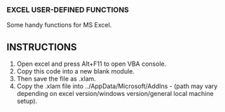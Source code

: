 ### EXCEL USER-DEFINED FUNCTIONS

Some handy functions for MS Excel.

## INSTRUCTIONS

1. Open excel and press Alt+F11 to open VBA console.
2. Copy this code into a new blank module.
3. Then save the file as .xlam.
4. Copy the .xlam file into ../AppData/Microsoft/AddIns - (path may vary depending on excel version/windows version/general local machine setup).
